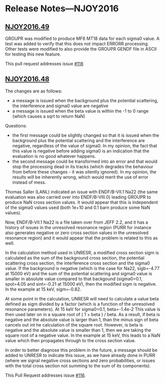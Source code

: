 # Release Notes&mdash;NJOY2016

## [NJOY2016.49](https://github.com/njoy/NJOY2016/pull/119)
GROUPR was modified to produce MF6 MT18 data for each sigma0 value. A test was added to verify that this does not impact ERRORR processing. Other tests were modified to also provide the GROUPR GENDF file in ASCII for testing this new feature.

This pull request addresses issue [\#118](https://github.com/njoy/NJOY2016/issues/118)

## [NJOY2016.48](https://github.com/njoy/NJOY2016/pull/117)
The changes are as follows:

- a message is issued when the background plus the potential scattering, the interference and sigma0 value are negative
- a message is issued when the beta value is within the -1 to 0 range (which causes a sqrt to return NaN)

Questions:

- the first message could be slightly changed so that it is issued when the background plus the potential scattering and the interference are negative, regardless of the value of sigma0. In my opinion, the fact that this value is negative before adding sigma0 is an indication that the evaluation is no good whatever happens.
- the second message could be transformed into an error and that would stop the processing dead in its tracks (which degrades the behaviour from before these changes - it was silently ignored). In my opinion, the results will be inherently wrong, which would merit the use of error instead of mess.

Thomas Saller (LANL) indicated an issue with ENDF/B-VII.1 Na22 (the same evaluation was also carried over into ENDF/B-VIII.0) leading GROUPR to produce NaN cross section values. It would appear that this is independent of the sigma0 values used (both 1e+10 and 0.1 barn produce some NaN values).

Now, ENDF/B-VII.1 Na22 is a file taken over from JEFF 2.2, and it has a history of issues in the unresolved resonance region (PURR for instance also generates negative or zero cross section values in the unresolved resonance region) and it would appear that the problem is related to this as well.

In the calculation method used in UNRESR, a modified cross section sigm is calculated as the sum of the background cross section, the potential scattering cross section, the interference cross section and the sigma0 value. If the background is negative (which is the case for Na22, sigb=-4.77 at 15000 eV) and the sum of the potential scattering and sigma0 value is smaller in absolute value compared to that backgound (sigma0=0.1, spot=4.05 and sint=-0.21 at 15000 eV), then the modified sigm is negative. In the example at 15 keV, sigm=-0.82.

At some point in the calculation, UNRESR will need to calculate a value beta defined as sigm divided by a factor (which is a function of the unresolved resonance parameters). At 15 keV for sigma0=0.1, beta=-1.4e-2 This value is then used later on in a square root of ( 1 + beta ) / beta. As a result, if beta is negative and the absolute value is larger than 1, than the minus sign of beta cancels out int he calculation of the square root. However, is beta is negative and the absolute value is smaller than 1, then we are taking the square root of a negative value. In the example at 15 keV, this leads to a NaN value which then propagates through to the cross section value.

In order to better diagnose this problem in the future, a message should be added to UNRESR to indicate this issue, as we have already done in PURR (where we signal negative cross sections and zero probabilities, or issues with the total cross section not summing to the sum of its components).

This Pull Request addresses issue [\#116](https://github.com/njoy/NJOY2016/issues/116).
